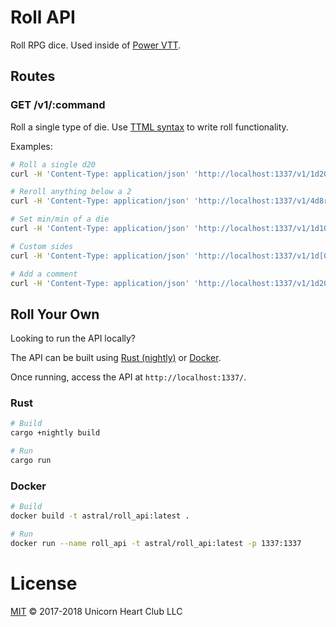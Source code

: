 # Roll API

Roll RPG dice. Used inside of [Power VTT](https://www.poweredvtt.com).

## Routes

### GET /v1/:command

Roll a single type of die. Use [TTML syntax](https://docs.poweredvtt.com/kb/macros#roll) to write
roll functionality.

Examples:

```bash
# Roll a single d20
curl -H 'Content-Type: application/json' 'http://localhost:1337/v1/1d20'

# Reroll anything below a 2
curl -H 'Content-Type: application/json' 'http://localhost:1337/v1/4d8rr<2'

# Set min/min of a die
curl -H 'Content-Type: application/json' 'http://localhost:1337/v1/1d100min2max99'

# Custom sides
curl -H 'Content-Type: application/json' 'http://localhost:1337/v1/1d[0,2,4,6,8,10]'

# Add a comment
curl -H 'Content-Type: application/json' 'http://localhost:1337/v1/1d20[Rolling for gold!]'
```

## Roll Your Own

Looking to run the API locally?

The API can be built using [Rust (nightly)](https://rust-lang.org/) or [Docker](https://docker.com).

Once running, access the API at `http://localhost:1337/`.

### Rust

```bash
# Build
cargo +nightly build

# Run
cargo run
```

### Docker

```bash
# Build
docker build -t astral/roll_api:latest .

# Run
docker run --name roll_api -t astral/roll_api:latest -p 1337:1337
```

# License

[MIT](LICENSE) &copy; 2017-2018 Unicorn Heart Club LLC
